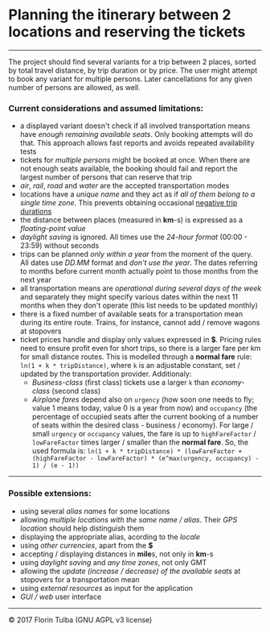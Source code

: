 # Planning the itinerary between 2 locations and reserving the tickets

- - -

The project should find several variants for a trip between 2 places, sorted by total travel distance, by trip duration or by price. The user might attempt to book any variant for multiple persons. Later cancellations for any given number of persons are allowed, as well.

### Current considerations and assumed limitations:

- a displayed variant doesn&#39;t check if all involved transportation means have *enough remaining available seats*. Only booking attempts will do that. This approach allows fast reports and avoids repeated availability tests
- tickets for *multiple persons* might be booked at once. When there are not enough seats available, the booking should fail and report the largest number of persons that can reserve that trip
- *air*, *rail*, *road* and *water* are the accepted transportation modes 
- locations have a *unique name* and they act as if *all of them belong to a single time zone*. This prevents obtaining occasional [negative trip durations](https://www.quora.com/Are-there-flights-that-land-before-they-leave)
- the distance between places (measured in **km**-s) is expressed as a *floating-point value*
- *daylight saving* is ignored. All times use the *24-hour format* (00:00 - 23:59) without seconds
- trips can be planned *only within a year* from the moment of the query. All dates use *DD.MM* format and *don&#39;t use the year*. The dates referring to months before current month actually point to those months from the next year
- all transportation means are *operational during several days of the week* and separately they might specify various dates within the next 11 months when they don&#39;t operate (this list needs to be updated monthly)
- there is a fixed number of available seats for a transportation mean during its entire route. Trains, for instance, cannot add / remove wagons at stopovers
- ticket prices handle and display only values expressed in **$**. Pricing rules need to ensure profit even for short trips, so there is a larger fare per km for small distance routes. This is modelled through a **normal fare** rule: `ln(1 + k * tripDistance)`, where `k` is an adjustable constant, set / updated by the transportation provider. Additionaly:
	- *Business-class* (first class) tickets use a larger `k` than *economy-class* (second class)
	- *Airplane fares* depend also on `urgency` (how soon one needs to fly; value 1 means today, value 0 is a year from now) and `occupancy` (the percentage of occupied seats after the current booking of a number of seats within the desired class - business / economy). For large / small `urgency` or `occupancy` values, the fare is up to `highFareFactor` / `lowFareFactor` times larger / smaller than the **normal fare**. So, the used formula is: `ln(1 + k * tripDistance) * (lowFareFactor + (highFareFactor - lowFareFactor) * (e^max(urgency, occupancy) - 1) / (e - 1))`

* * *

### Possible extensions:

- using several *alias names* for some locations
- allowing *multiple locations with the same name / alias*. Their *GPS location* should help distinguish them
- displaying the appropriate alias, acording to the *locale*
- using *other currencies*, apart from the **$**
- accepting / displaying distances in **mile**s, not only in **km**-s
- using *daylight saving* and *any time zones*, not only GMT
- allowing the *update (increase / decrease) of the available seats* at stopovers for a transportation mean
- using *external resources* as input for the application
- *GUI / web* user interface

- - -

&copy; 2017 Florin Tulba (GNU AGPL v3 license)
